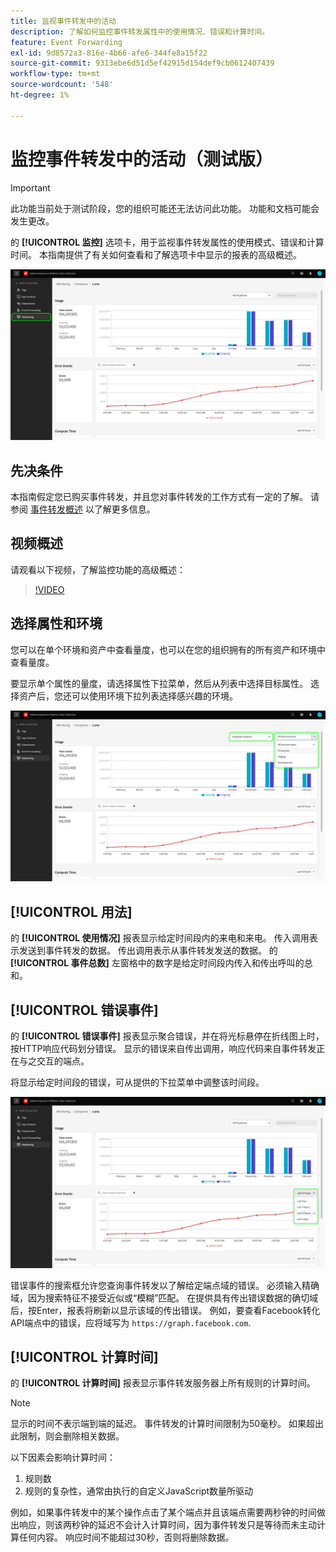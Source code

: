```yaml
---
title: 监视事件转发中的活动
description: 了解如何监控事件转发属性中的使用情况、错误和计算时间。
feature: Event Forwarding
exl-id: 9d8572a3-816e-4b66-afe6-344fe8a15f22
source-git-commit: 9313ebe6d51d5ef42915d154def9cb0612407439
workflow-type: tm+mt
source-wordcount: '548'
ht-degree: 1%

---
```


# 监控事件转发中的活动（测试版）

>[!IMPORTANT]
>
>此功能当前处于测试阶段，您的组织可能还无法访问此功能。 功能和文档可能会发生更改。

的 **[!UICONTROL 监控]** 选项卡，用于监视事件转发属性的使用模式、错误和计算时间。 本指南提供了有关如何查看和了解选项卡中显示的报表的高级概述。

![显示数据收集UI中“监视”选项卡的图像](../../images/ui/event-forwarding/monitoring/monitoring-tab.png)

## 先决条件

本指南假定您已购买事件转发，并且您对事件转发的工作方式有一定的了解。 请参阅 [事件转发概述](./overview.md) 以了解更多信息。

## 视频概述

请观看以下视频，了解监控功能的高级概述：

>[!VIDEO](https://video.tv.adobe.com/v/343999?quality=12&learn=on)

## 选择属性和环境

您可以在单个环境和资产中查看量度，也可以在您的组织拥有的所有资产和环境中查看量度。

要显示单个属性的量度，请选择属性下拉菜单，然后从列表中选择目标属性。 选择资产后，您还可以使用环境下拉列表选择感兴趣的环境。

![显示UI中属性环境下拉菜单的图像](../../images/ui/event-forwarding/monitoring/property-environment.png)

## [!UICONTROL 用法]

的 **[!UICONTROL 使用情况]** 报表显示给定时间段内的来电和来电。 传入调用表示发送到事件转发的数据。 传出调用表示从事件转发发送的数据。 的 **[!UICONTROL 事件总数]** 左窗格中的数字是给定时间段内传入和传出呼叫的总和。

## [!UICONTROL 错误事件]

的 **[!UICONTROL 错误事件]** 报表显示聚合错误，并在将光标悬停在折线图上时，按HTTP响应代码划分错误。 显示的错误来自传出调用，响应代码来自事件转发正在与之交互的端点。

将显示给定时间段的错误，可从提供的下拉菜单中调整该时间段。

![显示错误事件报表的时间段下拉菜单的图像](../../images/ui/event-forwarding/monitoring/error-time.png)

错误事件的搜索框允许您查询事件转发以了解给定端点域的错误。 必须输入精确域，因为搜索特征不接受近似或“模糊”匹配。 在提供具有传出错误数据的确切域后，按Enter，报表将刷新以显示该域的传出错误。 例如，要查看Facebook转化API端点中的错误，应将域写为 `https://graph.facebook.com`.

## [!UICONTROL 计算时间]

的 **[!UICONTROL 计算时间]** 报表显示事件转发服务器上所有规则的计算时间。

>[!NOTE]
>
>显示的时间不表示端到端的延迟。 事件转发的计算时间限制为50毫秒。 如果超出此限制，则会删除相关数据。

以下因素会影响计算时间：

1. 规则数
2. 规则的复杂性，通常由执行的自定义JavaScript数量所驱动

例如，如果事件转发中的某个操作点击了某个端点并且该端点需要两秒钟的时间做出响应，则该两秒钟的延迟不会计入计算时间，因为事件转发只是等待而未主动计算任何内容。 响应时间不能超过30秒，否则将删除数据。
